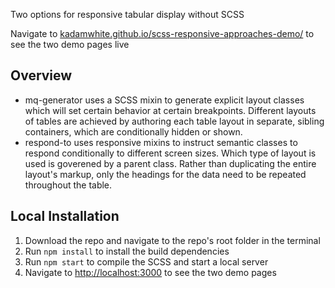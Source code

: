 Two options for responsive tabular display without SCSS

Navigate to [kadamwhite.github.io/scss-responsive-approaches-demo/](http://kadamwhite.github.io/scss-responsive-approaches-demo/) to see the two demo pages live

## Overview

- mq-generator uses a SCSS mixin to generate explicit layout classes which will set certain behavior at certain breakpoints. Different layouts of tables are achieved by authoring each table layout in separate, sibling containers, which are conditionally hidden or shown.
- respond-to uses responsive mixins to instruct semantic classes to respond conditionally to different screen sizes. Which type of layout is used is goverened by a parent class. Rather than duplicating the entire layout's markup, only the headings for the data need to be repeated throughout the table.

## Local Installation

1. Download the repo and navigate to the repo's root folder in the terminal
2. Run `npm install` to install the build dependencies
3. Run `npm start` to compile the SCSS and start a local server
4. Navigate to [http://localhost:3000](http://localhost:3000) to see the two demo pages
